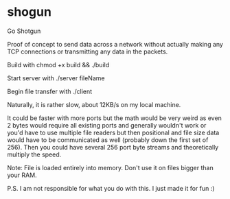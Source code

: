 # shogun
Go Shotgun

Proof of concept to send data across a network without actually making any TCP connections or transmitting any data in the packets.

Build with chmod +x build && ./build

Start server with ./server fileName

Begin file transfer with ./client

Naturally, it is rather slow, about 12KB/s on my local machine.

It could be faster with more ports but the math would be very weird as even 2 bytes would require all existing ports and generally wouldn't work or you'd have to use multiple file readers but then positional and file size data would have to be communicated as well (probably down the first set of 256). Then you could have several 256 port byte streams and theoretically multiply the speed. 

Note: File is loaded entirely into memory. Don't use it on files bigger than your RAM. 

P.S. I am not responsible for what you do with this. I just made it for fun :) 
